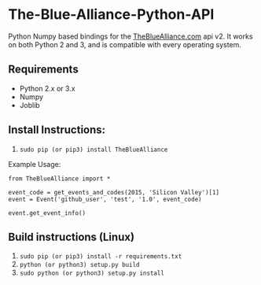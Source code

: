 # The-Blue-Alliance-Python-API
Python Numpy based bindings for the [TheBlueAlliance.com](TheBlueAlliance.com) api v2. It works on both Python 2 and 3,
and is compatible with every operating system.

## Requirements
- Python 2.x or 3.x
- Numpy
- Joblib

## Install Instructions:
1. `sudo pip (or pip3) install TheBlueAlliance`

Example Usage:

  ```
  from TheBlueAlliance import *
  
  event_code = get_events_and_codes(2015, 'Silicon Valley')[1]
  event = Event('github_user', 'test', '1.0', event_code)
  
  event.get_event_info()
  ```

## Build instructions (Linux)
1. `sudo pip (or pip3) install -r requirements.txt`
2. `python (or python3) setup.py build`
3. `sudo python (or python3) setup.py install`




